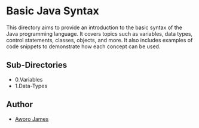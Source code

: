 # Basic Java Syntax

This directory aims to provide an introduction to the basic syntax of the Java programming language. It covers topics such as variables, data types, control statements, classes, objects, and more. It also includes examples of code snippets to demonstrate how each concept can be used.

## Sub-Directories

-   0.Variables
-   1.Data-Types

## Author

-   [Aworo James](https://github.com/jamesawo)
